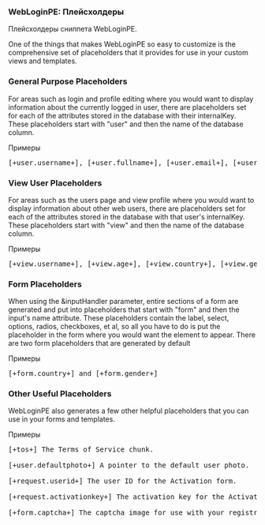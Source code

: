 
<meta http-equiv="Content-Type" content="text/html; charset=utf-8">
<h3>WebLoginPE: Плейсхолдеры </h3> 
Плейсхолдеры сниппета WebLoginPE.	
<br>
<p>One of the things that makes WebLoginPE so easy to customize is the comprehensive set of placeholders that it provides for use in your custom views and templates.</p>
<h3 class="sub-header text-bold">General Purpose Placeholders</h3>
<p>For areas such as login and profile editing where you would want to display information about the currently logged in user, there are placeholders set for each of the attributes stored in the database with their <span class="text-bold">internalKey</span>. These placeholders start with "<span class="text-bold">user</span>" and then the name of the database column.</p>
<p><span class="text-bold">Примеры</span></p>
<pre class="brush: html;">
[+user.username+], [+user.fullname+], [+user.email+], [+user.aim+], [+user.website+], etc...
</pre>

<h3 class="sub-header text-bold">View User Placeholders</h3>
<p>For areas such as the users page and view profile where you would want to display information about other web users, there are placeholders set for each of the attributes stored in the database with that user's <span class="text-bold">internalKey</span>. These placeholders start with "<span class="text-bold">view</span>" and then the name of the database column.</p>
<p><span class="text-bold">Примеры</span></p>
<pre class="brush: html;">
[+view.username+], [+view.age+], [+view.country+], [+view.gender+], [+view.website+], etc...
</pre>


<h3 class="sub-header text-bold">Form Placeholders</h3>
<p>When using the <span class="text-bold">&amp;inputHandler</span> parameter, entire sections of a form are generated and put into placeholders that start with "<span class="text-bold">form</span>" and then the input's name attribute. These placeholders contain the label, select, options, radios, checkboxes, et al, so all you have to do is put the placeholder in the form where you would want the element to appear. There are two form placeholders that are generated by default</p>
<p><span class="text-bold">Примеры</span></p>
<pre class="brush: html;">
[+form.country+] and [+form.gender+]
</pre>

<h3 class="sub-header text-bold">Other Useful Placeholders</h3>
<p>WebLoginPE also generates a few other helpful placeholders that you can use in your forms and templates.</p>
<p><span class="text-bold">Примеры</span></p>
<pre class="brush: html;">
[+tos+] <span>The Terms of Service chunk.</span><br>
[+user.defaultphoto+] <span>A pointer to the default user photo.</span><br>
[+request.userid+] <span>The user ID for the Activation form.</span><br>
[+request.activationkey+] <span>The activation key for the Activation form.</span><br>
[+form.captcha+] <span>The captcha image for use with your registration form.</span>
</pre>

